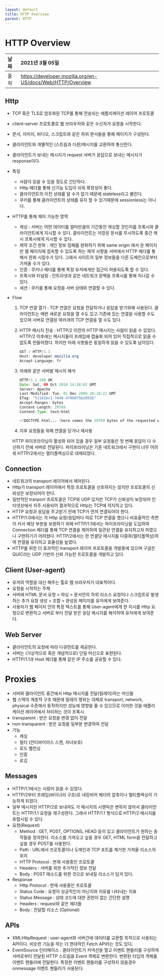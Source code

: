 ```yaml
---
layout: default
title: HTTP Overview
parent: HTTP
---
```


# HTTP Overview

| 날짜 | 2021년 3월 05일 |
|:----------|:-------------------------------------|
| 출처 | https://developer.mozilla.org/en-US/docs/Web/HTTP/Overview |

## Http

- TCP 혹은 TLS로 암호화된 TCP를 통해 전송되는 애플리케이션 레이어 프로토콜
- client-server 프로토콜로 웹 브라우저와 같은 수신자가 요청을 시작한다.
- 문서, 이미지, 비디오, 스크립트와 같은 하위 문서들을 통해 페이지가 구성된다.
- 클라이언트와 개별적인 (스트림과 다른)메시지를 교환하여 통신한다.
- 클라이언트가 보내는 메시지가 request 서버가 응답으로 보내는 메시지가 response이다.
- 특징
    - 사람이 읽을 수 있을 정도로 간단하다.
    - Http 헤더를 통해 신기능 도입이 쉬워 확장성이 좋다.
    - 클라이언트의 이전 상태를 알 수가 없기 때문에 stateless라고 불린다.
    - 쿠키를 통해 클라이언트의 상태를 유지 할 수 있기때문에 sessionless는 아니다.
- HTTP를 통해 제어 가능한 영역
    - 캐싱 :  서버는 어떤 데이터를 얼마만큼의 기간동안 캐싱할 것인지를 프록시와 클라이언트에게 지시할 수 있다. 클라이언트는 저장된 문서를 무시하도록 중간 캐시 프록시에게 지시할 수 있다.
    - 제약 조건 완화 : 개인 정보 침해를 완화하기 위해 same origin 에서 온 페이지만 웹 페이지에 접속할 수 있도록 하는 제약 사항을 서버에서 HTTP 헤더를 통해서 완화 시킬수가 있다. 그래서 사이트의 일부 정보들을 다른 도메인으로부터 가져올 수가 있다.
    - 인증 :  쿠키나 헤더를 통해 특정 유저에게만 접근이 허용되도록 할 수 있다.
    - 프록시와 터널링 : 인트라넷과 같은 네트워크 장벽을 프록시를 통해 지나갈 수 있다.
    - 세션 : 쿠키를 통해 요청을 서버 상태와 연결할 수 있다.
- Flow
    1. TCP 연결 열기 : TCP 연결은 요청을 전달하거나 응답을 받기위해 사용된다. 클라이언트는 매번 새로운 요청을 열 수도 있고 기존에 있는 연결을 사용할 수도 있으며 서버로 연결된 여러개의 TCP 연결을 열 수도 있다.
    2. HTTP 메시지 전송 :  HTTP/2 이전의 HTTP 메시지는 사람이 읽을 수 있었다. HTTP/2 이후에는 메시지들이 프레임에 캡슐화 되어 있어 직접적으로 읽을 수 없도록 만들어졌다. 하지만 아래 사항들은 동일하게 읽을 수 있도록 남아있다.

        ```java
        GET / HTTP/1.1
        Host: developer.mozilla.org
        Accept-Language: fr
        ```

    3. 아래와 같은 서버발 메시지 해석

        ```java
        HTTP/1.1 200 OK
        Date: Sat, 09 Oct 2010 14:28:02 GMT
        Server: Apache
        Last-Modified: Tue, 01 Dec 2009 20:18:22 GMT
        ETag: "51142bc1-7449-479b075b2891b"
        Accept-Ranges: bytes
        Content-Length: 29769
        Content-Type: text/html

        <!DOCTYPE html... (here comes the 29769 bytes of the requested web page)
        ```

    4. 이후 요청들을 위해 연결을 닫거나 재사용

    HTTP 파이프라이닝이 활성화 되어 있을 경우 일부 요청들은 첫 번째 응답이 다 수신하기 전에 서버로 전달된다. 파이프라이닝은 기존 네트워크에서 구현이 너무 어려워 HTTP/2에서는 멀티플렉싱으로 대체되었다.

## Connection

- 네트워크의 transport 레이어에서 제어된다.
- Http가 transport 레이어에서 특정 프로토콜을 선호하지는 않지만 프로토콜의 신뢰성은 보장되어야 한다.
- 일반적인 tranport 프로토콜은 TCP와 UDP 있지만 TCP가 신뢰성이 보장되어 인터넷상에서 자주 사용되어 결과적으로 Http는 TCP에 의지하고 있다.
- HTTP 요청과 응답을 주고받기 전에 TCP가 먼저 연결되어야 한다.
- HTTP/1.0에서는 각 Http 요청/응답마다 따로 TCP 연결을 했으나 비효율적인 측면이 커서 해당 부분을 보완하기 위해 HTTP/1.1에서는 파이프라이닝을 도입하여 Connection 헤더를 통해 TCP 연결을 제어하여 일관된 연결을 유지하고자 하였으나 구현하기가 어려웠다. HTTP/2에서는 한 연결당 메시지를 다중화(멀티플렉싱)하여 연결을 유지하고 효율성을 높였다.
- HTTP를 위한 더 효과적인 transport 레이어 프로토콜을 개발중에 있으며 구글은 QUIC라는 UDP 기반의 신뢰 가능한 프로토콜을 개발하고 있다.

## Client (User-agent)

- 유저의 역할을 대신 해주는 툴로 웹 브라우저가 대표적이다.
- 요청을 시작하는 주체
- 서버에 HTML 문서 요청 > 파싱 > 문서안의 하위 리소스 요청이나 스크립트로 발생하는 추가 요청 생성 > 조합 > 완성된 페이지를 유저에게 보여준다.
- 사용자가 웹 페이지 안의 특정 텍스트를 통해 User-agent에게 한 지시를 Http 요청으로 변환하고 서버로 부터 전달 받은 응답 메시지를 해석하여 유저에게 보여준다.

## Web Server

- 클라이언트의 요청에 따라 다큐먼트를 제공한다.
- 서버는 (가상적으로 혹은 개념적으로) 단일 머신으로 표현된다.
- HTTP/1.1과 Host 헤더를 통해 같은 IP 주소를 공유할 수 있다.

# Proxies

- 서버와 클라이언트 중간에서 Http 메시지를 전달(릴레이)하는 머신들
- 웹 스택의 계층적 구조 때문에 릴레이 행위는 대체로 transport, network, physical 수준에서 동작하지만 성능에 영향을 줄 수 있으므로 이러한 것을 애플리케이션 레이어에서 처리하는 것이 프록시
- transparent : 받은 요청을 변경 없이 전달
- non-transparent : 받은 요청을 일부분 변경하여 전달
- 기능
    - 캐싱
    - 필터 (안티바이러스 스캔, 자녀보호)
    - 로드 밸런싱
    - 인증
    - 로깅

## Messages

- HTTP/1.1에서는 사람이 읽을 수 있었다.
- HTTP/2부터 프레임(바이너리 구조)로 내장되어 헤더의 압축이나 멀티플렉싱이 가능하게 되었다.
- 일부 메시지만 HTTP/2로 보내져도 각 메시지의 시멘틱은 변하지 않아서 클라이언트는 HTTP/1.1 요청을 재구성한다. 그래서 HTTP/1.1 형식으로 HTTP/2 메시지를 포함시킬 수 있다.
- 요청(Request)
    - Method : GET, POST, OPTIONS, HEAD 등이 있고 클라이언트가 원하는 동작들을 정의한다. 리소스를 가져오고 싶을 경우 GET, HTML form을 전달하고 싶을 경우 POST를 사용한다.
    - Path : URL에서 프로토콜이나 도메인과 TCP 포트를 제거한 가져올 리소스의 위치
    - HTTP Protocol : 현재 사용중인 프로토콜
    - Headers : 서버를 위한 추가적인 정보 전달
    - Body : POST 메소드를 위한 것으로 보내질 리소스가 담겨 있다.
- Response
    - Http Protocol : 현재 사용중인 프로토콜
    - Status Code : 요청이 성공적인지 아닌지와 이유를 나타내는 지표
    - Status Message : 상태 코드에 대한 권한이 없는 간단한 설명
    - Headers : request와 같은 헤더들
    - Body : 전달할 리소스 (Optional)

## APIs

- XMLHttpRequest : user-agent와 서버간에 데이터를 교환할 목적으로 사용되는 API이다. 비슷한 기능을 하는 더 현대적인 Fetch API라는 것도 있다.
- EventSource 인터페이스 : 클라이언트가 커넥션을 열고 이벤트 핸들러를 구성하여 서버로부터 전달된 HTTP 스트림을 Event 객체로 변환한다. 변환된 타입의 객체를 이벤트 핸들러에 전달한다. 특정한 이벤트 핸들러를 구성하지 않을경우 onmessage 이벤트 핸들러가 사용된다.
